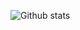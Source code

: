![Github stats](https://github-readme-stats.vercel.app/api?username=ashar00&show_icons=true&theme=prussian)
